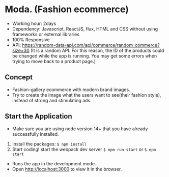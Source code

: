 # Moda. (Fashion ecommerce)
- Working hour: 2days
- Dependency: Javascript, ReactJS, flux, HTML and CSS without using frameworks or external libraries
- 100% Responsive
- API: https://random-data-api.com/api/commerce/random_commerce?size=30 
 (It is a random API. For this reason, the ID of the products could be changed while the app is running. You may get some errors when trying to move back to a product page.)
 
 
## Concept 
- Fashion-gallery ecommerce with modern brand images.
- Try to create the image what the users want to see(their fashion style), instead of strong and stimulating ads.


## Start the Application
- Make sure you are using node version 14+ that you have already successfully installed.
1. Install the packages: `$ npm install`
2. Start coding! start the webpack dev server `$ npm run start` or `$ npm start`
- Runs the app in the development mode.
- Open [http://localhost:3000](http://localhost:3000) to view it in the browser.
